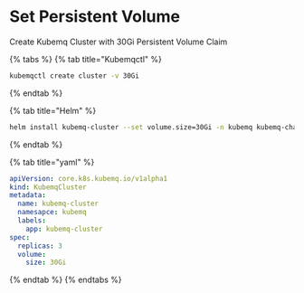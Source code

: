 # Set Persistent Volume

Create Kubemq Cluster with 30Gi Persistent Volume Claim

{% tabs %}
{% tab title="Kubemqctl" %}
```bash
kubemqctl create cluster -v 30Gi
```
{% endtab %}

{% tab title="Helm" %}
```bash
helm install kubemq-cluster --set volume.size=30Gi -n kubemq kubemq-charts/kubemq
```
{% endtab %}

{% tab title="yaml" %}
```yaml
apiVersion: core.k8s.kubemq.io/v1alpha1
kind: KubemqCluster
metadata:
  name: kubemq-cluster
  namesapce: kubemq
  labels:
    app: kubemq-cluster
spec:
  replicas: 3
  volume:
    size: 30Gi
```
{% endtab %}
{% endtabs %}


